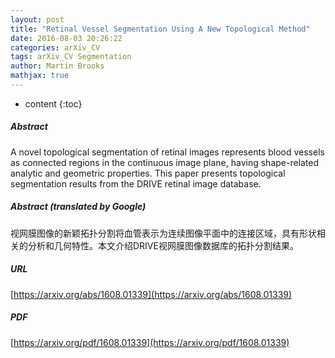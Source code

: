 ```yaml
---
layout: post
title: "Retinal Vessel Segmentation Using A New Topological Method"
date: 2016-08-03 20:26:22
categories: arXiv_CV
tags: arXiv_CV Segmentation
author: Martin Brooks
mathjax: true
---
```


* content
{:toc}

##### Abstract
A novel topological segmentation of retinal images represents blood vessels as connected regions in the continuous image plane, having shape-related analytic and geometric properties. This paper presents topological segmentation results from the DRIVE retinal image database.

##### Abstract (translated by Google)
视网膜图像的新颖拓扑分割将血管表示为连续图像平面中的连接区域，具有形状相关的分析和几何特性。本文介绍DRIVE视网膜图像数据库的拓扑分割结果。

##### URL
[https://arxiv.org/abs/1608.01339](https://arxiv.org/abs/1608.01339)

##### PDF
[https://arxiv.org/pdf/1608.01339](https://arxiv.org/pdf/1608.01339)

